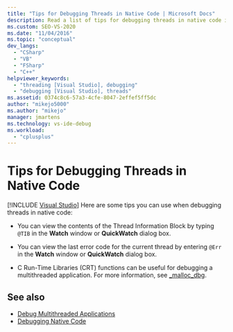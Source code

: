 ```yaml
---
title: "Tips for Debugging Threads in Native Code | Microsoft Docs"
description: Read a list of tips for debugging threads in native code if you are debugging multithreaded apps in Visual Studio.
ms.custom: SEO-VS-2020
ms.date: "11/04/2016"
ms.topic: "conceptual"
dev_langs:
  - "CSharp"
  - "VB"
  - "FSharp"
  - "C++"
helpviewer_keywords:
  - "threading [Visual Studio], debugging"
  - "debugging [Visual Studio], threads"
ms.assetid: 0374c8c6-57a3-4cfe-8047-2effef5ff5dc
author: "mikejo5000"
ms.author: "mikejo"
manager: jmartens
ms.technology: vs-ide-debug
ms.workload:
  - "cplusplus"
---
```

# Tips for Debugging Threads in Native Code

 [!INCLUDE [Visual Studio](~/includes/applies-to-version/vs-not-mac.md)]
Here are some tips you can use when debugging threads in native code:

- You can view the contents of the Thread Information Block by typing `@TIB` in the **Watch** window or **QuickWatch** dialog box.

- You can view the last error code for the current thread by entering `@Err` in the **Watch** window or **QuickWatch** dialog box.

- C Run-Time Libraries (CRT) functions can be useful for debugging a multithreaded application. For more information, see [_malloc_dbg](/cpp/c-runtime-library/reference/malloc-dbg).

## See also
- [Debug Multithreaded Applications](../debugger/debug-multithreaded-applications-in-visual-studio.md)
- [Debugging Native Code](../debugger/debugging-native-code.md)